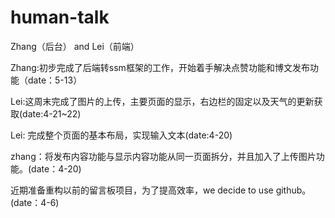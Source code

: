 # human-talk
Zhang（后台） and Lei（前端） 

Zhang:初步完成了后端转ssm框架的工作，开始着手解决点赞功能和博文发布功能（date：5-13）

Lei:这周末完成了图片的上传，主要页面的显示，右边栏的固定以及天气的更新获取(date:4-21~22)

Lei: 完成整个页面的基本布局，实现输入文本(date:4-20)

zhang：将发布内容功能与显示内容功能从同一页面拆分，并且加入了上传图片功能。(date：4-20)

近期准备重构以前的留言板项目，为了提高效率，we decide to use github。(date：4-6)
